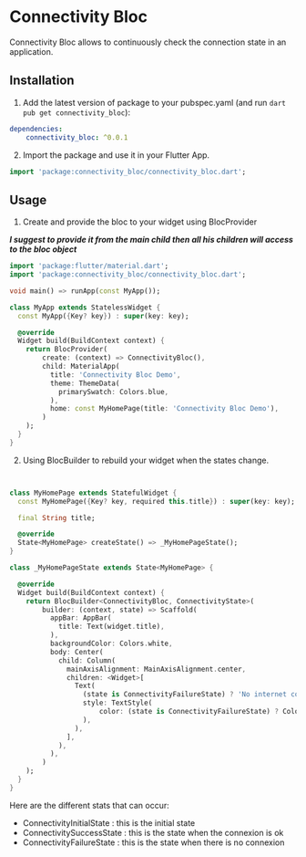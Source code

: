 # Connectivity Bloc

Connectivity Bloc allows to continuously check the connection state in an application.

## Installation

1. Add the latest version of package to your pubspec.yaml (and run ```dart pub get connectivity_bloc```):
```yaml
dependencies:
    connectivity_bloc: ^0.0.1
```

2. Import the package and use it in your Flutter App.

```dart
import 'package:connectivity_bloc/connectivity_bloc.dart';
```

## Usage

1. Create and provide the bloc to your widget using BlocProvider

___I suggest to provide it from the main child then all his children will access to the bloc object___

```dart
import 'package:flutter/material.dart';
import 'package:connectivity_bloc/connectivity_bloc.dart';

void main() => runApp(const MyApp());

class MyApp extends StatelessWidget {
  const MyApp({Key? key}) : super(key: key);

  @override
  Widget build(BuildContext context) {
    return BlocProvider(
        create: (context) => ConnectivityBloc(),
        child: MaterialApp(
          title: 'Connectivity Bloc Demo',
          theme: ThemeData(
            primarySwatch: Colors.blue,
          ),
          home: const MyHomePage(title: 'Connectivity Bloc Demo'),
        )
    );
  }
}
```


2. Using BlocBuilder to rebuild your widget when the states change.


```dart


class MyHomePage extends StatefulWidget {
  const MyHomePage({Key? key, required this.title}) : super(key: key);

  final String title;

  @override
  State<MyHomePage> createState() => _MyHomePageState();
}

class _MyHomePageState extends State<MyHomePage> {

  @override
  Widget build(BuildContext context) {
    return BlocBuilder<ConnectivityBloc, ConnectivityState>(
        builder: (context, state) => Scaffold(
          appBar: AppBar(
            title: Text(widget.title),
          ),
          backgroundColor: Colors.white,
          body: Center(
            child: Column(
              mainAxisAlignment: MainAxisAlignment.center,
              children: <Widget>[
                Text(
                  (state is ConnectivityFailureState) ? 'No internet connexion' : 'Internet connexion is ok',
                  style: TextStyle(
                      color: (state is ConnectivityFailureState) ? Colors.red : Colors.green
                  ),
                ),
              ],
            ),
          ),
        )
    );
  }
}
```

Here are the different stats that can occur:

- ConnectivityInitialState : this is the initial state
- ConnectivitySuccessState : this is the state when the connexion is ok
- ConnectivityFailureState : this is the state when there is no connexion
